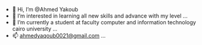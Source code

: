 - 👋 Hi, I’m @Ahmed Yakoub
- 👀 I’m interested in learning all new skills and advance with my level ...
- 🌱 I’m currently a student at faculty computer and information technology cairo university ...
- 📫 ahmedyaqoub0021@gmail.com ...

<!---
osor1s/osor1s is a ✨ special ✨ repository because its `README.md` (this file) appears on your GitHub profile.
You can click the Preview link to take a look at your changes.
--->
